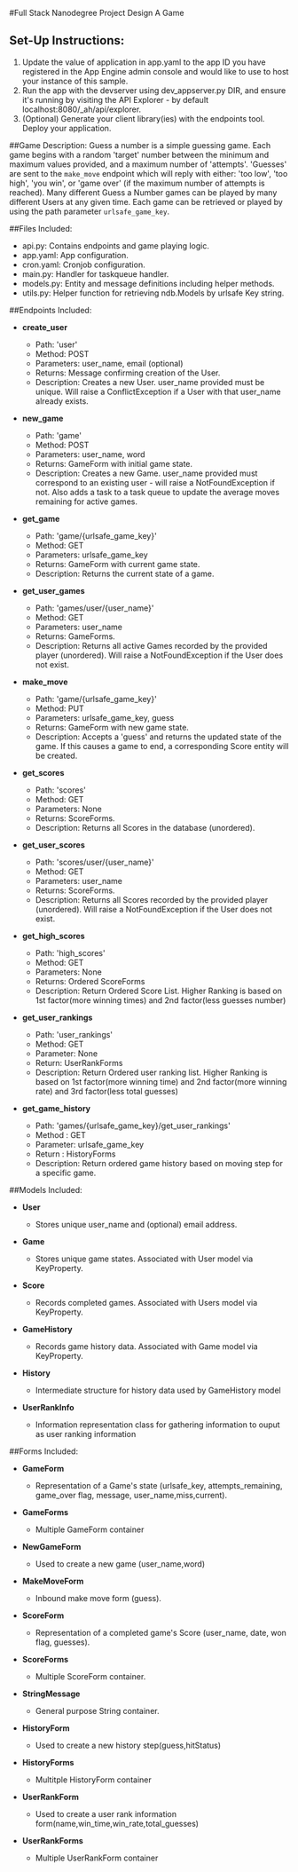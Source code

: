 #Full Stack Nanodegree Project Design A Game

## Set-Up Instructions:
1.  Update the value of application in app.yaml to the app ID you have registered
 in the App Engine admin console and would like to use to host your instance of this sample.
1.  Run the app with the devserver using dev_appserver.py DIR, and ensure it's
 running by visiting the API Explorer - by default localhost:8080/_ah/api/explorer.
1.  (Optional) Generate your client library(ies) with the endpoints tool.
 Deploy your application.
 
 
 
##Game Description:
Guess a number is a simple guessing game. Each game begins with a random 'target'
number between the minimum and maximum values provided, and a maximum number of
'attempts'. 'Guesses' are sent to the `make_move` endpoint which will reply
with either: 'too low', 'too high', 'you win', or 'game over' (if the maximum
number of attempts is reached).
Many different Guess a Number games can be played by many different Users at any
given time. Each game can be retrieved or played by using the path parameter
`urlsafe_game_key`.

##Files Included:
 - api.py: Contains endpoints and game playing logic.
 - app.yaml: App configuration.
 - cron.yaml: Cronjob configuration.
 - main.py: Handler for taskqueue handler.
 - models.py: Entity and message definitions including helper methods.
 - utils.py: Helper function for retrieving ndb.Models by urlsafe Key string.

##Endpoints Included:
 - **create_user**
    - Path: 'user'
    - Method: POST
    - Parameters: user_name, email (optional)
    - Returns: Message confirming creation of the User.
    - Description: Creates a new User. user_name provided must be unique. Will 
    raise a ConflictException if a User with that user_name already exists.
    
 - **new_game**
    - Path: 'game'
    - Method: POST
    - Parameters: user_name, word
    - Returns: GameForm with initial game state.
    - Description: Creates a new Game. user_name provided must correspond to an
    existing user - will raise a NotFoundException if not. Also adds a task to a task queue to update the average moves remaining for active games.
     
 - **get_game**
    - Path: 'game/{urlsafe_game_key}'
    - Method: GET
    - Parameters: urlsafe_game_key
    - Returns: GameForm with current game state.
    - Description: Returns the current state of a game.
 
 - **get_user_games**
    - Path: 'games/user/{user_name}'
    - Method: GET
    - Parameters: user_name
    - Returns: GameForms. 
    - Description: Returns all active Games recorded by the provided player (unordered).
    Will raise a NotFoundException if the User does not exist.

 - **make_move**
    - Path: 'game/{urlsafe_game_key}'
    - Method: PUT
    - Parameters: urlsafe_game_key, guess
    - Returns: GameForm with new game state.
    - Description: Accepts a 'guess' and returns the updated state of the game.
    If this causes a game to end, a corresponding Score entity will be created.
    
 - **get_scores**
    - Path: 'scores'
    - Method: GET
    - Parameters: None
    - Returns: ScoreForms.
    - Description: Returns all Scores in the database (unordered).
    
 - **get_user_scores**
    - Path: 'scores/user/{user_name}'
    - Method: GET
    - Parameters: user_name
    - Returns: ScoreForms. 
    - Description: Returns all Scores recorded by the provided player (unordered).
    Will raise a NotFoundException if the User does not exist.
- **get_high_scores**
    - Path: 'high_scores'
    - Method: GET
    - Parameters: None
    - Returns: Ordered ScoreForms
    - Description: Return Ordered Score List. Higher Ranking is based on 1st factor(more winning times) and 2nd factor(less guesses number)

- **get_user_rankings**
    - Path: 'user_rankings'
    - Method: GET
    - Parameter: None
    - Return: UserRankForms
    - Description: Return Ordered user ranking list. Higher Ranking is based on 1st factor(more winning time) and 2nd factor(more winning rate) and 3rd factor(less total guesses)

- **get_game_history**
    - Path: 'games/{urlsafe_game_key}/get_user_rankings'
    - Method : GET
    - Parameter: urlsafe_game_key
    - Return : HistoryForms
    - Description: Return ordered game history based on moving step for a specific game.

##Models Included:
 - **User**
    - Stores unique user_name and (optional) email address.
    
 - **Game**
    - Stores unique game states. Associated with User model via KeyProperty.
    
 - **Score**
    - Records completed games. Associated with Users model via KeyProperty.

 - **GameHistory**
    - Records game history data. Associated with Game model via KeyProperty.

 - **History**
    - Intermediate structure for history data used by GameHistory model

-  **UserRankInfo**
    - Information representation class for gathering information to ouput as user ranking information

##Forms Included:
 - **GameForm**
    - Representation of a Game's state (urlsafe_key, attempts_remaining,
    game_over flag, message, user_name,miss,current).
 - **GameForms**
    - Multiple GameForm container
 - **NewGameForm**
    - Used to create a new game (user_name,word)
 - **MakeMoveForm**
    - Inbound make move form (guess).
 - **ScoreForm**
    - Representation of a completed game's Score (user_name, date, won flag,
    guesses).
 - **ScoreForms**
    - Multiple ScoreForm container.
 - **StringMessage**
    - General purpose String container.

 - **HistoryForm**
    - Used to create a new history step(guess,hitStatus)
 - **HistoryForms**
    - Multitple HistoryForm container
 - **UserRankForm**
    - Used to create a user rank information form(name,win_time,win_rate,total_guesses)
 - **UserRankForms**
    - Multiple UserRankForm container
